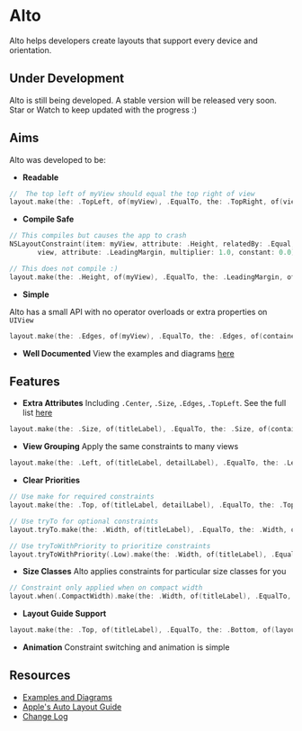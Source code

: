 
# Alto
Alto helps developers create layouts that support every device and orientation.

## Under Development
Alto is still being developed. A stable version will be released very soon. Star or Watch to keep updated with the progress :)

## Aims
Alto was developed to be:
- **Readable**

 ```Swift
//  The top left of myView should equal the top right of view
layout.make(the: .TopLeft, of(myView), .EqualTo, the: .TopRight, of(view))
```

- **Compile Safe**

 ```Swift
// This compiles but causes the app to crash
NSLayoutConstraint(item: myView, attribute: .Height, relatedBy: .Equal, toItem:
        view, attribute: .LeadingMargin, multiplier: 1.0, constant: 0.0)
```
 ```Swift
// This does not compile :)
layout.make(the: .Height, of(myView), .EqualTo, the: .LeadingMargin, of(view)) <-- Error
```

- **Simple**

 Alto has a small API with no operator overloads or extra properties on `UIView`
 ```Swift
layout.make(the: .Edges, of(myView), .EqualTo, the: .Edges, of(containerView))
```

- **Well Documented** View the examples and diagrams [here]()

## Features

- **Extra Attributes** Including `.Center`, `.Size`, `.Edges`, `.TopLeft`. See the full list [here]()

 ```Swift
layout.make(the: .Size, of(titleLabel), .EqualTo, the: .Size, of(containerView))
```

- **View Grouping** Apply the same constraints to many views

 ```Swift
layout.make(the: .Left, of(titleLabel, detailLabel), .EqualTo, the: .Left, of(containerView))
```

- **Clear Priorities**
 ```Swift
// Use make for required constraints
layout.make(the: .Top, of(titleLabel, detailLabel), .EqualTo, the: .Top, of(containerView))
```
 ```Swift
// Use tryTo for optional constraints
layout.tryTo.make(the: .Width, of(titleLabel), .EqualTo, the: .Width, of(containerView))
```
 ```Swift
// Use tryToWithPriority to prioritize constraints
layout.tryToWithPriority(.Low).make(the: .Width, of(titleLabel), .EqualTo, the: .Width, of(containerView))
```

- **Size Classes** Alto applies constraints for particular size classes for you

 ```Swift
// Constraint only applied when on compact width
layout.when(.CompactWidth).make(the: .Width, of(titleLabel), .EqualTo, the: .Width, of(containerView))
```
- **Layout Guide Support**

 ```Swift
layout.make(the: .Top, of(titleLabel), .EqualTo, the: .Bottom, of(layoutGuide))
```
- **Animation** Constraint switching and animation is simple

## Resources
- [Examples and Diagrams]()
- [Apple's Auto Layout Guide](https://developer.apple.com/library/ios/documentation/UserExperience/Conceptual/AutolayoutPG/)
- [Change Log]()
